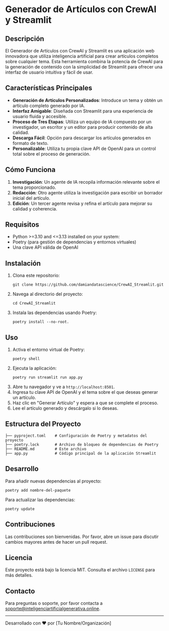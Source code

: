 # Generador de Artículos con CrewAI y Streamlit

## Descripción

El Generador de Artículos con CrewAI y Streamlit es una aplicación web innovadora que utiliza inteligencia artificial para crear artículos completos sobre cualquier tema. Esta herramienta combina la potencia de CrewAI para la generación de contenido con la simplicidad de Streamlit para ofrecer una interfaz de usuario intuitiva y fácil de usar.

## Características Principales

- **Generación de Artículos Personalizados**: Introduce un tema y obtén un artículo completo generado por IA.
- **Interfaz Amigable**: Diseñada con Streamlit para una experiencia de usuario fluida y accesible.
- **Proceso de Tres Etapas**: Utiliza un equipo de IA compuesto por un investigador, un escritor y un editor para producir contenido de alta calidad.
- **Descarga Fácil**: Opción para descargar los artículos generados en formato de texto.
- **Personalizable**: Utiliza tu propia clave API de OpenAI para un control total sobre el proceso de generación.

## Cómo Funciona

1. **Investigación**: Un agente de IA recopila información relevante sobre el tema proporcionado.
2. **Redacción**: Otro agente utiliza la investigación para escribir un borrador inicial del artículo.
3. **Edición**: Un tercer agente revisa y refina el artículo para mejorar su calidad y coherencia.

## Requisitos

- Python >=3.10 and <=3.13 installed on your system:
- Poetry (para gestión de dependencias y entornos virtuales)
- Una clave API válida de OpenAI

## Instalación

1. Clona este repositorio:
   ```
   git clone https://github.com/damiandatascience/CrewAI_Streamlit.git
   
   ```
2. Navega al directorio del proyecto:
   ```
   cd CrewAI_Streamlit
   ```
3. Instala las dependencias usando Poetry:
   ```
   poetry install --no-root.
   ```

## Uso

1. Activa el entorno virtual de Poetry:
   ```
   poetry shell
   ```
2. Ejecuta la aplicación:
   ```
   poetry run streamlit run app.py
   ```
3. Abre tu navegador y ve a `http://localhost:8501`.
4. Ingresa tu clave API de OpenAI y el tema sobre el que deseas generar un artículo.
5. Haz clic en "Generar Artículo" y espera a que se complete el proceso.
6. Lee el artículo generado y descárgalo si lo deseas.

## Estructura del Proyecto

```
├── pyproject.toml    # Configuración de Poetry y metadatos del proyecto
├── poetry.lock       # Archivo de bloqueo de dependencias de Poetry
├── README.md         # Este archivo
├── app.py            # Código principal de la aplicación Streamlit
```

## Desarrollo

Para añadir nuevas dependencias al proyecto:

```
poetry add nombre-del-paquete
```

Para actualizar las dependencias:

```
poetry update
```

## Contribuciones

Las contribuciones son bienvenidas. Por favor, abre un issue para discutir cambios mayores antes de hacer un pull request.

## Licencia

Este proyecto está bajo la licencia MIT. Consulta el archivo `LICENSE` para más detalles.

## Contacto

Para preguntas o soporte, por favor contacta a soporte@inteligenciartificialgenerativa.online.


---

Desarrollado con ❤️ por [Tu Nombre/Organización]
